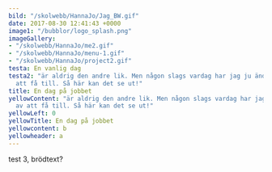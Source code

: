 ```yaml
---
bild: "/skolwebb/HannaJo/Jag_BW.gif"
date: 2017-08-30 12:41:43 +0000
image1: "/bubblor/logo_splash.png"
imageGallery:
- "/skolwebb/HannaJo/me2.gif"
- "/skolwebb/HannaJo/menu-1.gif"
- "/skolwebb/HannaJo/project2.gif"
testa: En vanlig dag
testa2: "är aldrig den andre lik. Men någon slags vardag har jag ju ändå klarat av
  att få till. Så här kan det se ut!"
title: En dag på jobbet
yellowContent: "är aldrig den andre lik. Men någon slags vardag har jag ju ändå klarat
  av att få till. Så här kan det se ut!"
yellowLeft: 0
yellowTitle: En dag på jobbet
yellowcontent: b
yellowheader: a
---
```



test 3, brödtext?